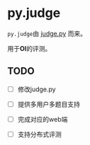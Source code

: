 # py.judge

`py.judge`由 [judge.py](https://github.com/HNSDFZ-OIER-2015/judge.py) 而来。

用于**OI**的评测。

## TODO

* [ ] 修改judge.py
* [ ] 提供多用户多题目支持
* [ ] 完成对应的web端
* [ ] 支持分布式评测

